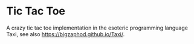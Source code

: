 # Tic Tac Toe
A crazy tic tac toe implementation in the esoteric programming language Taxi, see also https://bigzaphod.github.io/Taxi/.
